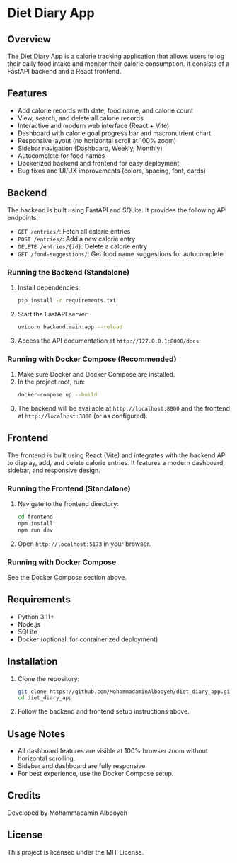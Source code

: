 # Diet Diary App

## Overview
The Diet Diary App is a calorie tracking application that allows users to log their daily food intake and monitor their calorie consumption. It consists of a FastAPI backend and a React frontend.

## Features
- Add calorie records with date, food name, and calorie count
- View, search, and delete all calorie records
- Interactive and modern web interface (React + Vite)
- Dashboard with calorie goal progress bar and macronutrient chart
- Responsive layout (no horizontal scroll at 100% zoom)
- Sidebar navigation (Dashboard, Weekly, Monthly)
- Autocomplete for food names
- Dockerized backend and frontend for easy deployment
- Bug fixes and UI/UX improvements (colors, spacing, font, cards)


## Backend
The backend is built using FastAPI and SQLite. It provides the following API endpoints:

- `GET /entries/`: Fetch all calorie entries
- `POST /entries/`: Add a new calorie entry
- `DELETE /entries/{id}`: Delete a calorie entry
- `GET /food-suggestions/`: Get food name suggestions for autocomplete


### Running the Backend (Standalone)
1. Install dependencies:
   ```bash
   pip install -r requirements.txt
   ```
2. Start the FastAPI server:
   ```bash
   uvicorn backend.main:app --reload
   ```
3. Access the API documentation at `http://127.0.0.1:8000/docs`.

### Running with Docker Compose (Recommended)
1. Make sure Docker and Docker Compose are installed.
2. In the project root, run:
   ```bash
   docker-compose up --build
   ```
3. The backend will be available at `http://localhost:8000` and the frontend at `http://localhost:3000` (or as configured).


## Frontend
The frontend is built using React (Vite) and integrates with the backend API to display, add, and delete calorie entries. It features a modern dashboard, sidebar, and responsive design.

### Running the Frontend (Standalone)
1. Navigate to the frontend directory:
   ```bash
   cd frontend
   npm install
   npm run dev
   ```
2. Open `http://localhost:5173` in your browser.

### Running with Docker Compose
See the Docker Compose section above.


## Requirements
- Python 3.11+
- Node.js
- SQLite
- Docker (optional, for containerized deployment)


## Installation
1. Clone the repository:
   ```bash
   git clone https://github.com/MohammadaminAlbooyeh/diet_diary_app.git
   cd diet_diary_app
   ```
2. Follow the backend and frontend setup instructions above.

## Usage Notes
- All dashboard features are visible at 100% browser zoom without horizontal scrolling.
- Sidebar and dashboard are fully responsive.
- For best experience, use the Docker Compose setup.

## Credits
Developed by Mohammadamin Albooyeh

## License

This project is licensed under the MIT License.
